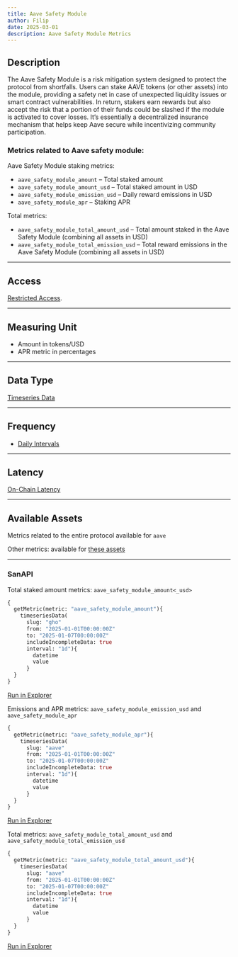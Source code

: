 ```yaml
---
title: Aave Safety Module
author: Filip
date: 2025-03-01
description: Aave Safety Module Metrics
---
```


## Description
The Aave Safety Module is a risk mitigation system designed to protect the protocol 
from shortfalls. Users can stake AAVE tokens (or other assets) into the module, 
providing a safety net in case of unexpected liquidity issues or smart contract 
vulnerabilities. In return, stakers earn rewards but also accept the risk that a 
portion of their funds could be slashed if the module is activated to cover losses. 
It’s essentially a decentralized insurance mechanism that helps keep Aave secure while 
incentivizing community participation.


### Metrics related to Aave safety module:

Aave Safety Module staking metrics:  
* `aave_safety_module_amount` – Total staked amount  
* `aave_safety_module_amount_usd` – Total staked amount in USD  
* `aave_safety_module_emission_usd` – Daily reward emissions in USD  
* `aave_safety_module_apr` – Staking APR  

Total metrics:  
* `aave_safety_module_total_amount_usd` – Total amount staked in the Aave Safety Module (combining all assets in USD)  
* `aave_safety_module_total_emission_usd` – Total reward emissions in the Aave Safety Module (combining all assets in USD)

---

## Access

[Restricted Access](/metrics/details/access#restricted-access).

---

## Measuring Unit

* Amount in tokens/USD
* APR metric in percentages

---

## Data Type

[Timeseries Data](/metrics/details/data-type#timeseries-data)

---

## Frequency

* [Daily Intervals](/metrics/details/frequency#daily-frequency) 

---

## Latency

[On-Chain Latency](/metrics/details/latency#on-chain-latency)

---

## Available Assets

Metrics related to the entire protocol available for `aave`

Other metrics: 
available for [these assets](<https://api.santiment.net/graphiql?query=%7B%0A%20%20getMetric(metric%3A%20%22aave_safety_module_amount%22)%7B%0A%20%20%20%20metadata%7B%0A%20%20%20%20%20%20availableSlugs%0A%20%20%20%20%7D%0A%20%20%7D%0A%7D>)

---

### SanAPI

Total staked amount metrics: `aave_safety_module_amount<_usd>`

```graphql
{
  getMetric(metric: "aave_safety_module_amount"){
    timeseriesData(
      slug: "gho"
      from: "2025-01-01T00:00:00Z"
      to: "2025-01-07T00:00:00Z"
      includeIncompleteData: true
      interval: "1d"){
        datetime
        value
      }
  }
}
```
[Run in Explorer](<https://api.santiment.net/graphiql?query=%7B%0A%20%20getMetric(metric%3A%20%22aave_safety_module_amount%22)%7B%0A%20%20%20%20timeseriesData(%0A%20%20%20%20%20%20slug%3A%20%22gho%22%0A%20%20%20%20%20%20from%3A%20%222025-01-01T00%3A00%3A00Z%22%0A%20%20%20%20%20%20to%3A%20%222025-01-07T00%3A00%3A00Z%22%0A%20%20%20%20%20%20includeIncompleteData%3A%20true%0A%20%20%20%20%20%20interval%3A%20%221d%22)%7B%0A%20%20%20%20%20%20%20%20datetime%0A%20%20%20%20%20%20%20%20value%0A%20%20%20%20%20%20%7D%0A%20%20%7D%0A%7D>)

Emissions and APR metrics: `aave_safety_module_emission_usd`
and `aave_safety_module_apr`

```graphql
{
  getMetric(metric: "aave_safety_module_apr"){
    timeseriesData(
      slug: "aave"
      from: "2025-01-01T00:00:00Z"
      to: "2025-01-07T00:00:00Z"
      includeIncompleteData: true
      interval: "1d"){
        datetime
        value
      }
  }
}
```
[Run in Explorer](<https://api.santiment.net/graphiql?query=%7B%0A%20%20getMetric(metric%3A%20%22aave_safety_module_apr%22)%7B%0A%20%20%20%20timeseriesData(%0A%20%20%20%20%20%20slug%3A%20%22aave%22%0A%20%20%20%20%20%20from%3A%20%222025-01-01T00%3A00%3A00Z%22%0A%20%20%20%20%20%20to%3A%20%222025-01-07T00%3A00%3A00Z%22%0A%20%20%20%20%20%20includeIncompleteData%3A%20true%0A%20%20%20%20%20%20interval%3A%20%221d%22)%7B%0A%20%20%20%20%20%20%20%20datetime%0A%20%20%20%20%20%20%20%20value%0A%20%20%20%20%20%20%7D%0A%20%20%7D%0A%7D>)

Total metrics: `aave_safety_module_total_amount_usd` and 
`aave_safety_module_total_emission_usd`

```graphql
{
  getMetric(metric: "aave_safety_module_total_amount_usd"){
    timeseriesData(
      slug: "aave"
      from: "2025-01-01T00:00:00Z"
      to: "2025-01-07T00:00:00Z"
      includeIncompleteData: true
      interval: "1d"){
        datetime
        value
      }
  }
}
```
[Run in Explorer](<https://api.santiment.net/graphiql?query=%7B%0A%20%20getMetric(metric%3A%20%22aave_safety_module_total_amount_usd%22)%7B%0A%20%20%20%20timeseriesData(%0A%20%20%20%20%20%20slug%3A%20%22aave%22%0A%20%20%20%20%20%20from%3A%20%222025-01-01T00%3A00%3A00Z%22%0A%20%20%20%20%20%20to%3A%20%222025-01-07T00%3A00%3A00Z%22%0A%20%20%20%20%20%20includeIncompleteData%3A%20true%0A%20%20%20%20%20%20interval%3A%20%221d%22)%7B%0A%20%20%20%20%20%20%20%20datetime%0A%20%20%20%20%20%20%20%20value%0A%20%20%20%20%20%20%7D%0A%20%20%7D%0A%7D>)
